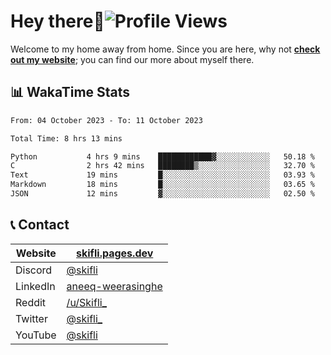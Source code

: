 # Hey there:wave:![Profile Views](https://komarev.com/ghpvc/?username=skifli)

Welcome to my home away from home. Since you are here, why not [**check out my website**](https://skifli.pages.dev); you can find our more about myself there.

## 📊 WakaTime Stats

<!--START_SECTION:waka-->

```txt
From: 04 October 2023 - To: 11 October 2023

Total Time: 8 hrs 13 mins

Python           4 hrs 9 mins    ████████████▓░░░░░░░░░░░░   50.18 %
C                2 hrs 42 mins   ████████▒░░░░░░░░░░░░░░░░   32.70 %
Text             19 mins         █░░░░░░░░░░░░░░░░░░░░░░░░   03.93 %
Markdown         18 mins         █░░░░░░░░░░░░░░░░░░░░░░░░   03.65 %
JSON             12 mins         ▓░░░░░░░░░░░░░░░░░░░░░░░░   02.50 %
```

<!--END_SECTION:waka-->

## 📞 Contact

| Website  | [skifli.pages.dev](https://skifli.pages.dev)                       |
|----------|--------------------------------------------------------------------|
| Discord  | [@skifli](https://discord.com/users/1072069875993956372)           |
| LinkedIn | [aneeq-weerasinghe](https://www.linkedin.com/in/aneeq-weerasinghe) |
| Reddit   | [/u/Skifli_](https://www.reddit.com/user/skifli_)                  |
| Twitter  | [@skifli_](https://twitter.com/@skifli_)                           |
| YouTube  | [@skifli](https://www.youtube.com/channel/@skifli)                 |
